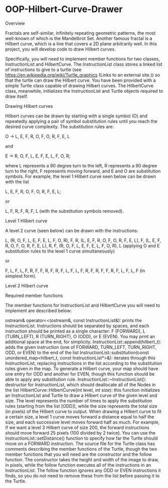# OOP-Hilbert-Curve-Drawer

Overview

Fractals are self-similar, infinitely repeating geometric patterns, the most well-known of which is the Mandelbrot Set.  Another famous fractal is a Hilbert curve, which is a line that covers a 2D plane arbitrarily well.  In this project, you will develop code to draw Hilbert curves.

Specifically, you will need to implement member functions for two classes, InstructionList and HilbertCurve.  The InstructionList class stores a linked list of instructions to give to a turtle (see https://en.wikipedia.org/wiki/Turtle_graphics (Links to an external site.)) so that the turtle can draw the Hilbert curve.  You have been provided with a simple Turtle class capable of drawing Hilbert curves.  The HilbertCurve class, meanwhile, initializes the InstructionList and Turtle objects required to draw itself.

Drawing Hilbert curves

Hilbert curves can be drawn by starting with a single symbol (O) and repeatedly applying a pair of symbol substitution rules until you reach the desired curve complexity.  The substitution rules are:

O -> L, E, F, R, O, F, O, R, F, E, L

and

E -> R, O, F, L, E, F, E, L, F, O, R;

where L represents a 90 degree turn to the left, R represents a 90 degree turn to the right, F represents moving forward, and E and O are substitution symbols.  For example, the level 1 Hilbert curve seen below can be drawn with the list

L, E, F, R, O, F, O, R, F, E, L;

or

L, F, R, F, R, F, L (with the substitution symbols removed).

Level 1 Hilbert curve

A level 2 curve (seen below) can be drawn with the instructions:

L, (R, O, F, L, E, F, E, L, F, O, R), F, R, (L, E, F, R, O, F, O, R, F, E, L), F, (L, E, F, R, O, F, O, R, F, E, L), R, F, (R, O, F, L, E, F, E, L, F, O, R), L (applying O and E substitution rules to the level 1 curve simultaneously)

or

F, L, F, L, F, R, F, F, R, F, R, F, L, F, L, F, R, F, R, F, F, R, F, L, F, L, F (in simplest form).

Level 2 Hilbert curve  

Required member functions

The member functions for InstructionList and HilbertCurve you will need to implement are described below:

ostream& operator<<(ostream&, const InstructionList&):  prints the InstructionList.  Instructions should be separated by spaces, and each instruction should be printed as a single character:  F (FORWARD), L (TURN_LEFT), R (TURN_RIGHT), O (ODD), or E (EVEN).  You may print an additional space at the end, for simplicity.
InstructionList::append(hilbert_t):  adds the given instruction (one of FORWARD, TURN_LEFT, TURN_RIGHT, ODD, or EVEN) to the end of the list
InstructionList::substitution(const unordered_map<hilbert_t, const InstructionList*>&):  iterates through this InstructionList, replacing instructions in the list according to the substitution rules given in the map.  To generate a Hilbert curve, your map should have one entry for ODD and another for EVEN, though this function should be able to apply any substitution rule.
InstructionList::~InstructionList():  destructor for InstructionList, which should deallocate all of the Nodes in the list
HilbertCurve::HilbertCurve(int level, int size):  this function initializes an InstructionList and Turtle to draw a Hilbert curve of the given level and size.  The level represents the number of times to apply the substitution rules (starting from the list [ODD]), while the size represents the total size (in pixels) of the Hilbert curve to output.  When drawing a Hilbert curve to fit a certain size, a level 1 curve moves forward a distance equal to half the size, and each successive level moves forward half as much.  For example, if we want a level 3 Hilbert curve of size 200, the forward instructions should move forward 25 pixels (100 divided by 2 twice).  You can use the InstructionList::setDistance() function to specify how far the Turtle should move on a FORWARD instruction.
The source file for the Turtle class has comments describing the member functions of the Turtle, though the two member functions that you will need are the constructor and the follow function.  The constructor takes the height and width of the image to draw, in pixels, while the follow function executes all of the instructions in an InstructionList.  The follow function ignores any ODD or EVEN instructions it finds, so you do not need to remove these from the list before passing it to the Turtle.
